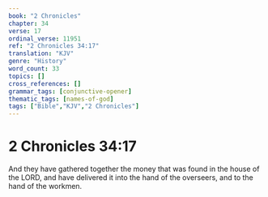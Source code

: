```yaml
---
book: "2 Chronicles"
chapter: 34
verse: 17
ordinal_verse: 11951
ref: "2 Chronicles 34:17"
translation: "KJV"
genre: "History"
word_count: 33
topics: []
cross_references: []
grammar_tags: [conjunctive-opener]
thematic_tags: [names-of-god]
tags: ["Bible","KJV","2 Chronicles"]
---
```


# 2 Chronicles 34:17

And they have gathered together the money that was found in the house of the LORD, and have delivered it into the hand of the overseers, and to the hand of the workmen.
